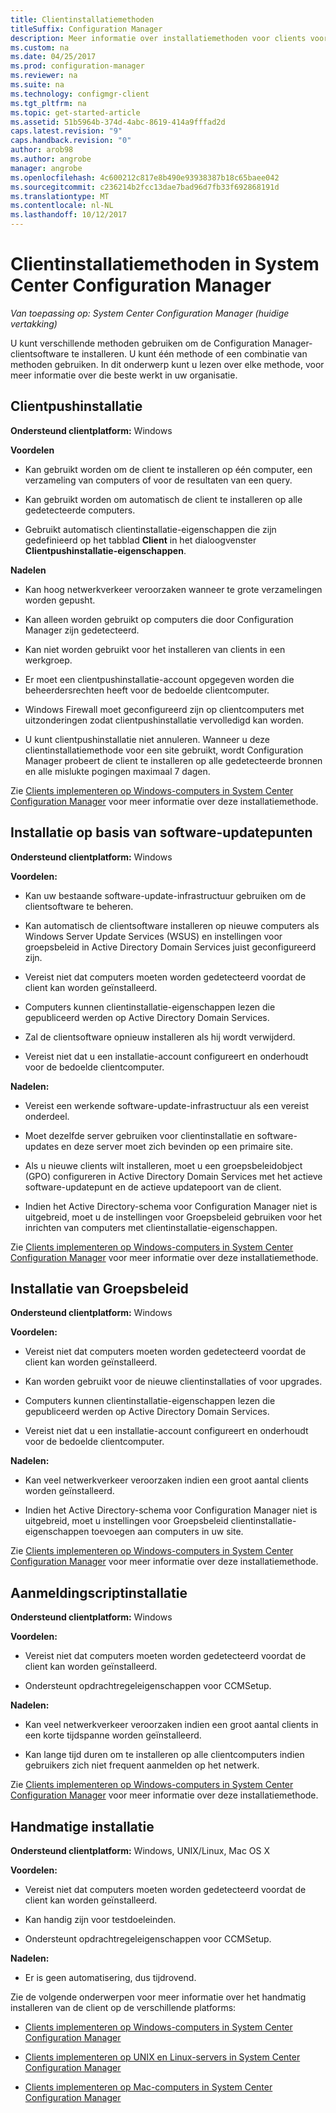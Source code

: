 ```yaml
---
title: Clientinstallatiemethoden
titleSuffix: Configuration Manager
description: Meer informatie over installatiemethoden voor clients voor System Center Configuration Manager.
ms.custom: na
ms.date: 04/25/2017
ms.prod: configuration-manager
ms.reviewer: na
ms.suite: na
ms.technology: configmgr-client
ms.tgt_pltfrm: na
ms.topic: get-started-article
ms.assetid: 51b5964b-374d-4abc-8619-414a9fffad2d
caps.latest.revision: "9"
caps.handback.revision: "0"
author: arob98
ms.author: angrobe
manager: angrobe
ms.openlocfilehash: 4c600212c817e8b490e93938387b18c65baee042
ms.sourcegitcommit: c236214b2fcc13dae7bad96d7fb33f692868191d
ms.translationtype: MT
ms.contentlocale: nl-NL
ms.lasthandoff: 10/12/2017
---
```

# <a name="client-installation-methods-in-system-center-configuration-manager"></a>Clientinstallatiemethoden in System Center Configuration Manager

*Van toepassing op: System Center Configuration Manager (huidige vertakking)*

U kunt verschillende methoden gebruiken om de Configuration Manager-clientsoftware te installeren. U kunt één methode of een combinatie van methoden gebruiken. In dit onderwerp kunt u lezen over elke methode, voor meer informatie over die beste werkt in uw organisatie.  

## <a name="client-push-installation"></a>Clientpushinstallatie  

 **Ondersteund clientplatform:** Windows  

 **Voordelen**  

-   Kan gebruikt worden om de client te installeren op één computer, een verzameling van computers of voor de resultaten van een query.  

-   Kan gebruikt worden om automatisch de client te installeren op alle gedetecteerde computers.  

-   Gebruikt automatisch clientinstallatie-eigenschappen die zijn gedefinieerd op het tabblad **Client** in het dialoogvenster **Clientpushinstallatie-eigenschappen**.  

 **Nadelen**  

-   Kan hoog netwerkverkeer veroorzaken wanneer te grote verzamelingen worden gepusht.  

-   Kan alleen worden gebruikt op computers die door Configuration Manager zijn gedetecteerd.  

-   Kan niet worden gebruikt voor het installeren van clients in een werkgroep.  

-   Er moet een clientpushinstallatie-account opgegeven worden die beheerdersrechten heeft voor de bedoelde clientcomputer.  

-   Windows Firewall moet geconfigureerd zijn op clientcomputers met uitzonderingen zodat clientpushinstallatie vervolledigd kan worden.  

-   U kunt clientpushinstallatie niet annuleren. Wanneer u deze clientinstallatiemethode voor een site gebruikt, wordt Configuration Manager probeert de client te installeren op alle gedetecteerde bronnen en alle mislukte pogingen maximaal 7 dagen.  

 Zie [Clients implementeren op Windows-computers in System Center Configuration Manager](../../../../core/clients/deploy/deploy-clients-to-windows-computers.md) voor meer informatie over deze installatiemethode.  

## <a name="software-update-point-based-installation"></a>Installatie op basis van software-updatepunten  
 **Ondersteund clientplatform:** Windows  

 **Voordelen:**  

-   Kan uw bestaande software-update-infrastructuur gebruiken om de clientsoftware te beheren.  

-   Kan automatisch de clientsoftware installeren op nieuwe computers als Windows Server Update Services (WSUS) en instellingen voor groepsbeleid in Active Directory Domain Services juist geconfigureerd zijn.  

-   Vereist niet dat computers moeten worden gedetecteerd voordat de client kan worden geïnstalleerd.  

-   Computers kunnen clientinstallatie-eigenschappen lezen die gepubliceerd werden op Active Directory Domain Services.  

-   Zal de clientsoftware opnieuw installeren als hij wordt verwijderd.  

-   Vereist niet dat u een installatie-account configureert en onderhoudt voor de bedoelde clientcomputer.  

 **Nadelen:**  

-   Vereist een werkende software-update-infrastructuur als een vereist onderdeel.  

-   Moet dezelfde server gebruiken voor clientinstallatie en software-updates en deze server moet zich bevinden op een primaire site.  

-   Als u nieuwe clients wilt installeren, moet u een groepsbeleidobject (GPO) configureren in Active Directory Domain Services met het actieve software-updatepunt en de actieve updatepoort van de client.  

-   Indien het Active Directory-schema voor Configuration Manager niet is uitgebreid, moet u de instellingen voor Groepsbeleid gebruiken voor het inrichten van computers met clientinstallatie-eigenschappen.  

 Zie [Clients implementeren op Windows-computers in System Center Configuration Manager](../../../../core/clients/deploy/deploy-clients-to-windows-computers.md) voor meer informatie over deze installatiemethode.  

## <a name="group-policy-installation"></a>Installatie van Groepsbeleid  
 **Ondersteund clientplatform:** Windows  

 **Voordelen:**  

-   Vereist niet dat computers moeten worden gedetecteerd voordat de client kan worden geïnstalleerd.  

-   Kan worden gebruikt voor de nieuwe clientinstallaties of voor upgrades.  

-   Computers kunnen clientinstallatie-eigenschappen lezen die gepubliceerd werden op Active Directory Domain Services.  

-   Vereist niet dat u een installatie-account configureert en onderhoudt voor de bedoelde clientcomputer.  

 **Nadelen:**  

-   Kan veel netwerkverkeer veroorzaken indien een groot aantal clients worden geïnstalleerd.  

-   Indien het Active Directory-schema voor Configuration Manager niet is uitgebreid, moet u instellingen voor Groepsbeleid clientinstallatie-eigenschappen toevoegen aan computers in uw site.  

 Zie [Clients implementeren op Windows-computers in System Center Configuration Manager](../../../../core/clients/deploy/deploy-clients-to-windows-computers.md) voor meer informatie over deze installatiemethode.  

## <a name="logon-script-installation"></a>Aanmeldingscriptinstallatie  
 **Ondersteund clientplatform:** Windows  

 **Voordelen:**  

-   Vereist niet dat computers moeten worden gedetecteerd voordat de client kan worden geïnstalleerd.  

-   Ondersteunt opdrachtregeleigenschappen voor CCMSetup.  

 **Nadelen:**  

-   Kan veel netwerkverkeer veroorzaken indien een groot aantal clients in een korte tijdspanne worden geïnstalleerd.  

-   Kan lange tijd duren om te installeren op alle clientcomputers indien gebruikers zich niet frequent aanmelden op het netwerk.  

 Zie [Clients implementeren op Windows-computers in System Center Configuration Manager](../../../../core/clients/deploy/deploy-clients-to-windows-computers.md) voor meer informatie over deze installatiemethode.  

## <a name="manual-installation"></a>Handmatige installatie  
 **Ondersteund clientplatform:** Windows, UNIX/Linux, Mac OS X  

 **Voordelen:**  

-   Vereist niet dat computers moeten worden gedetecteerd voordat de client kan worden geïnstalleerd.  

-   Kan handig zijn voor testdoeleinden.  

-   Ondersteunt opdrachtregeleigenschappen voor CCMSetup.  

 **Nadelen:**  

-   Er is geen automatisering, dus tijdrovend.  

 Zie de volgende onderwerpen voor meer informatie over het handmatig installeren van de client op de verschillende platforms:  

-   [Clients implementeren op Windows-computers in System Center Configuration Manager](../../../../core/clients/deploy/deploy-clients-to-windows-computers.md)  

-   [Clients implementeren op UNIX en Linux-servers in System Center Configuration Manager](../../../../core/clients/deploy/deploy-clients-to-unix-and-linux-servers.md)  

-   [Clients implementeren op Mac-computers in System Center Configuration Manager](../../../../core/clients/deploy/deploy-clients-to-macs.md)  

